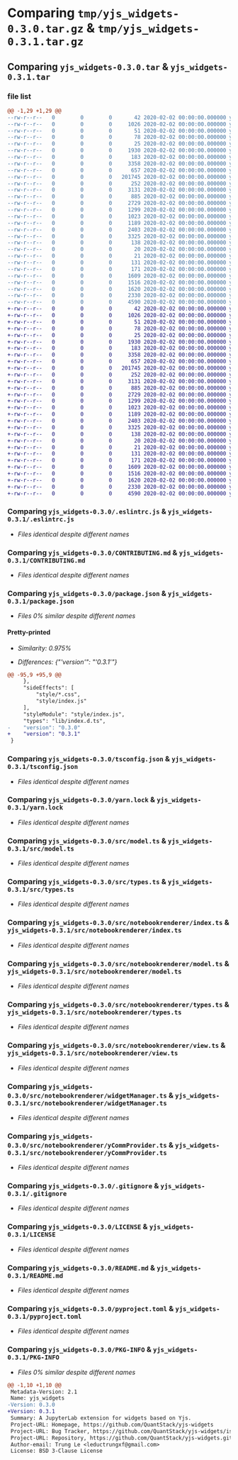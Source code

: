 # Comparing `tmp/yjs_widgets-0.3.0.tar.gz` & `tmp/yjs_widgets-0.3.1.tar.gz`

## Comparing `yjs_widgets-0.3.0.tar` & `yjs_widgets-0.3.1.tar`

### file list

```diff
@@ -1,29 +1,29 @@
--rw-r--r--   0        0        0       42 2020-02-02 00:00:00.000000 yjs_widgets-0.3.0/.eslintignore
--rw-r--r--   0        0        0     1026 2020-02-02 00:00:00.000000 yjs_widgets-0.3.0/.eslintrc.js
--rw-r--r--   0        0        0       51 2020-02-02 00:00:00.000000 yjs_widgets-0.3.0/.prettierignore
--rw-r--r--   0        0        0       78 2020-02-02 00:00:00.000000 yjs_widgets-0.3.0/.prettierrc
--rw-r--r--   0        0        0       25 2020-02-02 00:00:00.000000 yjs_widgets-0.3.0/.yarnrc.yml
--rw-r--r--   0        0        0     1930 2020-02-02 00:00:00.000000 yjs_widgets-0.3.0/CONTRIBUTING.md
--rw-r--r--   0        0        0      183 2020-02-02 00:00:00.000000 yjs_widgets-0.3.0/install.json
--rw-r--r--   0        0        0     3358 2020-02-02 00:00:00.000000 yjs_widgets-0.3.0/package.json
--rw-r--r--   0        0        0      657 2020-02-02 00:00:00.000000 yjs_widgets-0.3.0/tsconfig.json
--rw-r--r--   0        0        0   201745 2020-02-02 00:00:00.000000 yjs_widgets-0.3.0/yarn.lock
--rw-r--r--   0        0        0      252 2020-02-02 00:00:00.000000 yjs_widgets-0.3.0/src/index.ts
--rw-r--r--   0        0        0     3131 2020-02-02 00:00:00.000000 yjs_widgets-0.3.0/src/model.ts
--rw-r--r--   0        0        0      885 2020-02-02 00:00:00.000000 yjs_widgets-0.3.0/src/types.ts
--rw-r--r--   0        0        0     2729 2020-02-02 00:00:00.000000 yjs_widgets-0.3.0/src/notebookrenderer/index.ts
--rw-r--r--   0        0        0     1299 2020-02-02 00:00:00.000000 yjs_widgets-0.3.0/src/notebookrenderer/model.ts
--rw-r--r--   0        0        0     1023 2020-02-02 00:00:00.000000 yjs_widgets-0.3.0/src/notebookrenderer/types.ts
--rw-r--r--   0        0        0     1189 2020-02-02 00:00:00.000000 yjs_widgets-0.3.0/src/notebookrenderer/view.ts
--rw-r--r--   0        0        0     2403 2020-02-02 00:00:00.000000 yjs_widgets-0.3.0/src/notebookrenderer/widgetManager.ts
--rw-r--r--   0        0        0     3325 2020-02-02 00:00:00.000000 yjs_widgets-0.3.0/src/notebookrenderer/yCommProvider.ts
--rw-r--r--   0        0        0      138 2020-02-02 00:00:00.000000 yjs_widgets-0.3.0/style/base.css
--rw-r--r--   0        0        0       20 2020-02-02 00:00:00.000000 yjs_widgets-0.3.0/style/index.css
--rw-r--r--   0        0        0       21 2020-02-02 00:00:00.000000 yjs_widgets-0.3.0/style/index.js
--rw-r--r--   0        0        0      131 2020-02-02 00:00:00.000000 yjs_widgets-0.3.0/yjs_widgets/__init__.py
--rw-r--r--   0        0        0      171 2020-02-02 00:00:00.000000 yjs_widgets-0.3.0/yjs_widgets/_version.py
--rw-r--r--   0        0        0     1609 2020-02-02 00:00:00.000000 yjs_widgets-0.3.0/.gitignore
--rw-r--r--   0        0        0     1516 2020-02-02 00:00:00.000000 yjs_widgets-0.3.0/LICENSE
--rw-r--r--   0        0        0     1620 2020-02-02 00:00:00.000000 yjs_widgets-0.3.0/README.md
--rw-r--r--   0        0        0     2330 2020-02-02 00:00:00.000000 yjs_widgets-0.3.0/pyproject.toml
--rw-r--r--   0        0        0     4590 2020-02-02 00:00:00.000000 yjs_widgets-0.3.0/PKG-INFO
+-rw-r--r--   0        0        0       42 2020-02-02 00:00:00.000000 yjs_widgets-0.3.1/.eslintignore
+-rw-r--r--   0        0        0     1026 2020-02-02 00:00:00.000000 yjs_widgets-0.3.1/.eslintrc.js
+-rw-r--r--   0        0        0       51 2020-02-02 00:00:00.000000 yjs_widgets-0.3.1/.prettierignore
+-rw-r--r--   0        0        0       78 2020-02-02 00:00:00.000000 yjs_widgets-0.3.1/.prettierrc
+-rw-r--r--   0        0        0       25 2020-02-02 00:00:00.000000 yjs_widgets-0.3.1/.yarnrc.yml
+-rw-r--r--   0        0        0     1930 2020-02-02 00:00:00.000000 yjs_widgets-0.3.1/CONTRIBUTING.md
+-rw-r--r--   0        0        0      183 2020-02-02 00:00:00.000000 yjs_widgets-0.3.1/install.json
+-rw-r--r--   0        0        0     3358 2020-02-02 00:00:00.000000 yjs_widgets-0.3.1/package.json
+-rw-r--r--   0        0        0      657 2020-02-02 00:00:00.000000 yjs_widgets-0.3.1/tsconfig.json
+-rw-r--r--   0        0        0   201745 2020-02-02 00:00:00.000000 yjs_widgets-0.3.1/yarn.lock
+-rw-r--r--   0        0        0      252 2020-02-02 00:00:00.000000 yjs_widgets-0.3.1/src/index.ts
+-rw-r--r--   0        0        0     3131 2020-02-02 00:00:00.000000 yjs_widgets-0.3.1/src/model.ts
+-rw-r--r--   0        0        0      885 2020-02-02 00:00:00.000000 yjs_widgets-0.3.1/src/types.ts
+-rw-r--r--   0        0        0     2729 2020-02-02 00:00:00.000000 yjs_widgets-0.3.1/src/notebookrenderer/index.ts
+-rw-r--r--   0        0        0     1299 2020-02-02 00:00:00.000000 yjs_widgets-0.3.1/src/notebookrenderer/model.ts
+-rw-r--r--   0        0        0     1023 2020-02-02 00:00:00.000000 yjs_widgets-0.3.1/src/notebookrenderer/types.ts
+-rw-r--r--   0        0        0     1189 2020-02-02 00:00:00.000000 yjs_widgets-0.3.1/src/notebookrenderer/view.ts
+-rw-r--r--   0        0        0     2403 2020-02-02 00:00:00.000000 yjs_widgets-0.3.1/src/notebookrenderer/widgetManager.ts
+-rw-r--r--   0        0        0     3325 2020-02-02 00:00:00.000000 yjs_widgets-0.3.1/src/notebookrenderer/yCommProvider.ts
+-rw-r--r--   0        0        0      138 2020-02-02 00:00:00.000000 yjs_widgets-0.3.1/style/base.css
+-rw-r--r--   0        0        0       20 2020-02-02 00:00:00.000000 yjs_widgets-0.3.1/style/index.css
+-rw-r--r--   0        0        0       21 2020-02-02 00:00:00.000000 yjs_widgets-0.3.1/style/index.js
+-rw-r--r--   0        0        0      131 2020-02-02 00:00:00.000000 yjs_widgets-0.3.1/yjs_widgets/__init__.py
+-rw-r--r--   0        0        0      171 2020-02-02 00:00:00.000000 yjs_widgets-0.3.1/yjs_widgets/_version.py
+-rw-r--r--   0        0        0     1609 2020-02-02 00:00:00.000000 yjs_widgets-0.3.1/.gitignore
+-rw-r--r--   0        0        0     1516 2020-02-02 00:00:00.000000 yjs_widgets-0.3.1/LICENSE
+-rw-r--r--   0        0        0     1620 2020-02-02 00:00:00.000000 yjs_widgets-0.3.1/README.md
+-rw-r--r--   0        0        0     2330 2020-02-02 00:00:00.000000 yjs_widgets-0.3.1/pyproject.toml
+-rw-r--r--   0        0        0     4590 2020-02-02 00:00:00.000000 yjs_widgets-0.3.1/PKG-INFO
```

### Comparing `yjs_widgets-0.3.0/.eslintrc.js` & `yjs_widgets-0.3.1/.eslintrc.js`

 * *Files identical despite different names*

### Comparing `yjs_widgets-0.3.0/CONTRIBUTING.md` & `yjs_widgets-0.3.1/CONTRIBUTING.md`

 * *Files identical despite different names*

### Comparing `yjs_widgets-0.3.0/package.json` & `yjs_widgets-0.3.1/package.json`

 * *Files 0% similar despite different names*

#### Pretty-printed

 * *Similarity: 0.975%*

 * *Differences: {"'version'": "'0.3.1'"}*

```diff
@@ -95,9 +95,9 @@
     },
     "sideEffects": [
         "style/*.css",
         "style/index.js"
     ],
     "styleModule": "style/index.js",
     "types": "lib/index.d.ts",
-    "version": "0.3.0"
+    "version": "0.3.1"
 }
```

### Comparing `yjs_widgets-0.3.0/tsconfig.json` & `yjs_widgets-0.3.1/tsconfig.json`

 * *Files identical despite different names*

### Comparing `yjs_widgets-0.3.0/yarn.lock` & `yjs_widgets-0.3.1/yarn.lock`

 * *Files identical despite different names*

### Comparing `yjs_widgets-0.3.0/src/model.ts` & `yjs_widgets-0.3.1/src/model.ts`

 * *Files identical despite different names*

### Comparing `yjs_widgets-0.3.0/src/types.ts` & `yjs_widgets-0.3.1/src/types.ts`

 * *Files identical despite different names*

### Comparing `yjs_widgets-0.3.0/src/notebookrenderer/index.ts` & `yjs_widgets-0.3.1/src/notebookrenderer/index.ts`

 * *Files identical despite different names*

### Comparing `yjs_widgets-0.3.0/src/notebookrenderer/model.ts` & `yjs_widgets-0.3.1/src/notebookrenderer/model.ts`

 * *Files identical despite different names*

### Comparing `yjs_widgets-0.3.0/src/notebookrenderer/types.ts` & `yjs_widgets-0.3.1/src/notebookrenderer/types.ts`

 * *Files identical despite different names*

### Comparing `yjs_widgets-0.3.0/src/notebookrenderer/view.ts` & `yjs_widgets-0.3.1/src/notebookrenderer/view.ts`

 * *Files identical despite different names*

### Comparing `yjs_widgets-0.3.0/src/notebookrenderer/widgetManager.ts` & `yjs_widgets-0.3.1/src/notebookrenderer/widgetManager.ts`

 * *Files identical despite different names*

### Comparing `yjs_widgets-0.3.0/src/notebookrenderer/yCommProvider.ts` & `yjs_widgets-0.3.1/src/notebookrenderer/yCommProvider.ts`

 * *Files identical despite different names*

### Comparing `yjs_widgets-0.3.0/.gitignore` & `yjs_widgets-0.3.1/.gitignore`

 * *Files identical despite different names*

### Comparing `yjs_widgets-0.3.0/LICENSE` & `yjs_widgets-0.3.1/LICENSE`

 * *Files identical despite different names*

### Comparing `yjs_widgets-0.3.0/README.md` & `yjs_widgets-0.3.1/README.md`

 * *Files identical despite different names*

### Comparing `yjs_widgets-0.3.0/pyproject.toml` & `yjs_widgets-0.3.1/pyproject.toml`

 * *Files identical despite different names*

### Comparing `yjs_widgets-0.3.0/PKG-INFO` & `yjs_widgets-0.3.1/PKG-INFO`

 * *Files 0% similar despite different names*

```diff
@@ -1,10 +1,10 @@
 Metadata-Version: 2.1
 Name: yjs_widgets
-Version: 0.3.0
+Version: 0.3.1
 Summary: A JupyterLab extension for widgets based on Yjs.
 Project-URL: Homepage, https://github.com/QuantStack/yjs-widgets
 Project-URL: Bug Tracker, https://github.com/QuantStack/yjs-widgets/issues
 Project-URL: Repository, https://github.com/QuantStack/yjs-widgets.git
 Author-email: Trung Le <leductrungxf@gmail.com>
 License: BSD 3-Clause License
```


